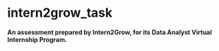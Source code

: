 # intern2grow_task
**An assessment prepared by Intern2Grow, for its Data Analyst Virtual Internship Program.**
